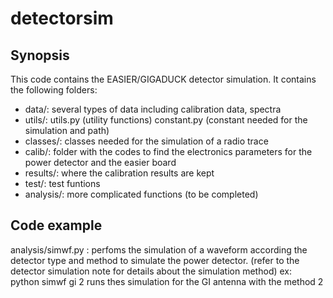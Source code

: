 # detectorsim
## Synopsis
This code contains the EASIER/GIGADUCK detector simulation.
It contains the following folders: 
- data/: several types of data including calibration data, spectra
- utils/: utils.py (utility functions)  constant.py (constant needed for the simulation and path)
- classes/: classes needed for the simulation of a radio trace
- calib/: folder with the codes to find the electronics parameters for the power detector and the easier board
- results/: where the calibration results are kept
- test/: test funtions
- analysis/: more complicated functions (to be completed)

## Code example
analysis/simwf.py : perfoms the simulation of a waveform according the detector type and method to simulate the power detector.
(refer to the detector simulation note for details about the simulation method)
ex:  
python simwf gi 2 
runs thes simulation for the GI antenna with the method 2 



